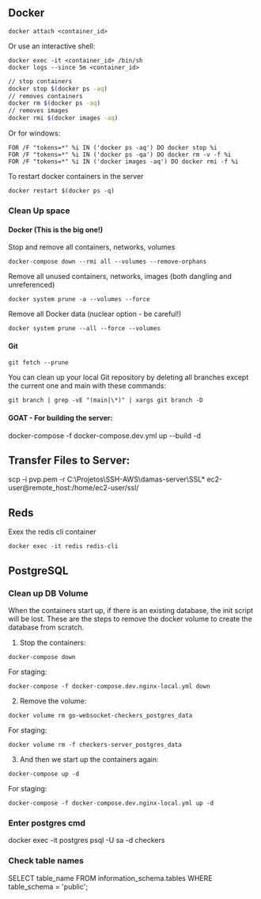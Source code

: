 ## Docker

    docker attach <container_id>

Or use an interactive shell:

    docker exec -it <container_id> /bin/sh  
    docker logs --since 5m <container_id>


```bash
// stop containers
docker stop $(docker ps -aq) 
// removes containers
docker rm $(docker ps -aq) 
// removes images
docker rmi $(docker images -aq) 
```

Or for windows:

    FOR /F "tokens=*" %i IN ('docker ps -aq') DO docker stop %i
    FOR /F "tokens=*" %i IN ('docker ps -qa') DO docker rm -v -f %i
    FOR /F "tokens=*" %i IN ('docker images -aq') DO docker rmi -f %i 


To restart docker containers in the server 

    docker restart $(docker ps -q)


### Clean Up space
#### Docker (This is the big one!)

Stop and remove all containers, networks, volumes

    docker-compose down --rmi all --volumes --remove-orphans

Remove all unused containers, networks, images (both dangling and unreferenced)
    
    docker system prune -a --volumes --force

Remove all Docker data (nuclear option - be careful!)

    docker system prune --all --force --volumes


#### Git

    git fetch --prune

You can clean up your local Git repository by deleting all branches except the current one and main with these commands:

    git branch | grep -vE "(main|\*)" | xargs git branch -D


#### GOAT - For building the server:

docker-compose -f docker-compose.dev.yml up --build -d



## Transfer Files to Server:

scp -i pvp.pem -r C:\Projetos\SSH-AWS\damas-server\SSL\* ec2-user@remote_host:/home/ec2-user/ssl/

## Reds 

Exex the redis cli container

    docker exec -it redis redis-cli


## PostgreSQL

### Clean up DB Volume
When the containers start up, if there is an existing database, the init script will be lost.
These are the steps to remove the docker volume to create the database from scratch.

1. Stop the containers:

```
docker-compose down
```

For staging:

```
docker-compose -f docker-compose.dev.nginx-local.yml down
```

2. Remove the volume:

```
docker volume rm go-websocket-checkers_postgres_data
```

For staging:
```
docker volume rm -f checkers-server_postgres_data
```

3. And then we start up the containers again:

```
docker-compose up -d
```

For staging:
```
docker-compose -f docker-compose.dev.nginx-local.yml up -d
```


### Enter postgres cmd

docker exec -it postgres psql -U sa -d checkers

### Check table names

SELECT table_name FROM information_schema.tables WHERE table_schema = 'public';